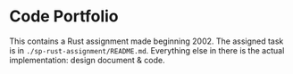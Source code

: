 # Code Portfolio

This contains a Rust assignment made beginning 2002. The assigned task is in `./sp-rust-assignment/README.md`. Everything else in there is the actual implementation: design document & code.

